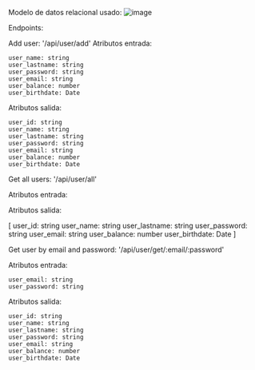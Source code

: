 
Modelo de datos relacional usado: 
![image](https://user-images.githubusercontent.com/59150317/231603312-dc9df8ee-eadf-4ceb-8507-c42c8aebc415.png)


Endpoints:

Add user: '/api/user/add'
  Atributos entrada:
  
    user_name: string
    user_lastname: string
    user_password: string
    user_email: string
    user_balance: number
    user_birthdate: Date
    
  Atributos salida:
  
    user_id: string
    user_name: string
    user_lastname: string
    user_password: string
    user_email: string
    user_balance: number
    user_birthdate: Date
    
Get all users: '/api/user/all'

 Atributos entrada:
    
  Atributos salida:
  
  [
    user_id: string
    user_name: string
    user_lastname: string
    user_password: string
    user_email: string
    user_balance: number
    user_birthdate: Date
  ]
   
Get user by email and password: '/api/user/get/:email/:password'

 Atributos entrada:
 
    user_email: string
    user_password: string
    
  Atributos salida:
  
    user_id: string
    user_name: string
    user_lastname: string
    user_password: string
    user_email: string
    user_balance: number
    user_birthdate: Date
   
